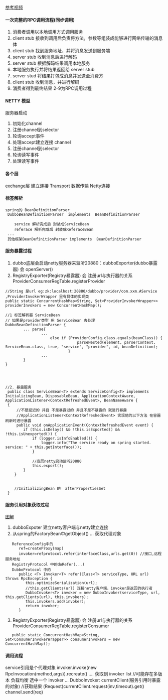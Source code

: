 [参考视频](https://www.bilibili.com/video/BV1zt411M7pF?p=28&spm_id_from=pageDriver)

#### 一次完整的RPC调用流程(同步调用)

1. 消费者调用以本地调用方式调用服务
2. client stub 接收到调用后负责将方法，参数等组装成能够进行网络传输的消息体
3. client stub 找到服务地址，并将消息发送到服务端
4. server stub 收到消息后进行解码
5. server stub 根据解码结果调用本地服务
6. 本地服务执行并将结果返回给 server stub
7. server stud 将结果打包成消息并发送至消费方
8. client stub 收到消息，并进行解码
9. 消费者得到最终结果
   2-9为RPC调用过程

#### NETTY 模型

服务器启动

1. 初始化channel
2. 注册channel到selector
3. 轮询accept事件
4. 处理accept建立连接 channel
5. 注册channel到selector
6. 轮询读写事件
7. 处理读写事件

#### 各个层

exchange层 建立连接
Transport 数据传输 Netty连接

#### 标签解析

```
spring的 BeanDefinitionParser
 DubboBeanDefinitionParser  implements  BeanDefinitionParser
    
    service 解析完成后 封装成ServiceBean
    referace 解析完成后 封装成ReferaceBean
 ...
 其他框架BeanDefinitionParser implements  BeanDefinitionParser

```

#### 服务暴露过程

1. dubbo底层会启动netty服务器来监听20880：dubboExporter(dubbo暴露器) 会 openServer()
2. RegistryExporter(Registry暴露器) 会 注册url与执行器的关系 ProviderConsumerRegTable.registerProvider

```
//String 是url eg:zk:localhost:20880/dubbo/provider/com.xxm.AService ,ProviderInvokerWrapper 里有具体的实现类
public static ConcurrentHashMap<String, Set<ProviderInvokerWrapper>> providerInvokers = new ConcurrentHashMap();

```

```
//1 标签解析器 ServiceBean
// 如果是provider类型 用 ServiceBean 去处理
DubboBeanDefinitionParser {
        ... parse{
                ...
                    else if (ProviderConfig.class.equals(beanClass)) {
                                parseNested(element, parserContext, ServiceBean.class, true, "service", "provider", id, beanDefinition);
                            } 
                ...
        }
}


        
        
//2. 暴露服务     
 public class ServiceBean<T> extends ServiceConfig<T> implements InitializingBean, DisposableBean, ApplicationContextAware, ApplicationListener<ContextRefreshedEvent>, BeanNameAware {
 {
     //不是延迟的 并且 不是暴露过的 并且不是不暴露的 就进行暴露
     //ApplicationListener<ContextRefreshedEvent> 实现他的以下方法 在容器刷新时进行暴露
     public void onApplicationEvent(ContextRefreshedEvent event) {
        if (this.isDelay() && !this.isExported() && !this.isUnexported()) {
            if (logger.isInfoEnabled()) {
                logger.info("The service ready on spring started. service: " + this.getInterface());
            }

            //底层netty启动监听20880
            this.export();
        }
    }
    
    
    //InitializingBean 的  afterPropertiesSet
 }
```

#### 服务引用对象获取过程
[图解](./pic/服务引用流程.png)

1. dubboExpoter 建立netty客户端与netty建立连接
2. 从spring的FactoryBean中getObject() ... 获取代理对象

```
   ReferenceConfig中的
      ref=createProxy(map)
      invoker=refprotocol.refer(interfaceClass,urls.get(0)) //接口,远程服务地址    
   RegistryProtocol 中的doRefer(...)
   DubboProtocol 中的
      public <T> Invoker<T> refer(Class<T> serviceType, URL url) throws RpcException {
         this.optimizeSerialization(url);
         //this.getClients(url) 连接netty客户端，invoker是返回的执行者
         DubboInvoker<T> invoker = new DubboInvoker(serviceType, url, this.getClients(url), this.invokers);
         this.invokers.add(invoker);
         return invoker;
      }

```

3. RegistryExporter(Registry暴露器) 会 注册url与执行器的关系 ProviderConsumerRegTable.registerConsumer

```
   public static ConcurrentHashMap<String, Set<ConsumerInvokerWrapper>> consumerInvokers = new ConcurrentHashMap();
```


#### 调用流程
service引用是个代理对象
invoker.invoke(new RpcInvocation(method,args)).recreate()
....
获取到 invoker list  //可能存在多版本
负载均衡 选中一个 invoker
...
DubboInvoker:
   currentClient(服务引用时暴露的对象)
   //获取结果
   (Request)currentClient.request(inv,timeout).get()
   channel.send(req)



